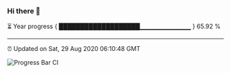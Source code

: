 ### Hi there 👋

⏳ Year progress { ███████████████████▁▁▁▁▁▁▁▁▁▁▁ } 65.92 %

---

⏰ Updated on Sat, 29 Aug 2020 06:10:48 GMT

![Progress Bar CI](https://github.com/liununu/liununu/workflows/Progress%20Bar%20CI/badge.svg)
